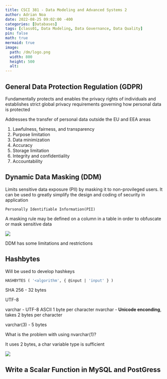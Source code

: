 ```yaml
---
title: CSCI 381 - Data Modeling and Advanced Systems 2
author: Adrian Noa
date: 2022-08-25 09:02:00 -400
categories: [Databases]
tags: [class01, Data Modeling, Data Governance, Data Quality]
pin: false
math: true
mermaid: true
image:
  path: /dm/logo.png
  width: 800
  height: 500
  alt: 
---
```


## General Data Protection Regulation (GDPR) 

Fundamentally protects and enables the privacy rights of individuals and establishes strict global privacy requirements governing how personal data is protected

Addresses the transfer of personal data outside the EU and EEA areas

1. Lawfulness, fairness, and transparency
1. Purpose limitation
1. Data minimization
1. Accuracy
1. Storage limitation
1. Integrity and confidentiality
1. Accountability

## Dynamic Data Masking (DDM)

Limits sensitive data exposure (PII) by masking it to non-provileged users. It can be used to greatly simplify the design and coding of security in application

`Personally Identifiable Information(PII)`

A masking rule may be defined on a column in a table in order to obfuscate or mask sensitive data

<img src='/dm/02-01.png'>

DDM has some limitations and restrictions

## Hashbytes

Will be used to develop hashkeys

```sql
HASHBYTES ( '<algorithm', { @input | 'input' } )

```

SHA 256 - 32 bytes


UTF-8 

varchar - UTF-8 ASCII 1 byte per character
nvarchar - **Unicode enconding**, takes 2 bytes per character

varchar(3) - 5 bytes

What is the problem with using nvarchar(1)?

It uses 2 bytes, a char variable type is sufficient

<img src="/dm/02-01.png">

## Write a Scalar Function in MySQL and PostGress